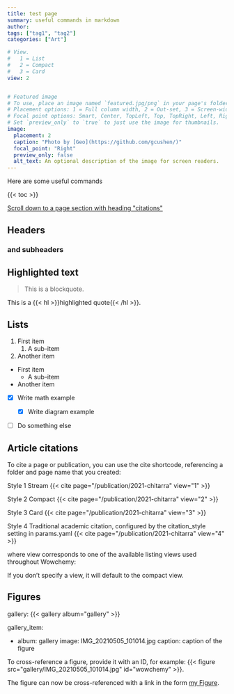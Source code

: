 ```yaml
---
title: test page
summary: useful commands in markdown
author:
tags: ["tag1", "tag2"]
categories: ["Art"]

# View.
#   1 = List
#   2 = Compact
#   3 = Card
view: 2


# Featured image
# To use, place an image named `featured.jpg/png` in your page's folder.
# Placement options: 1 = Full column width, 2 = Out-set, 3 = Screen-width
# Focal point options: Smart, Center, TopLeft, Top, TopRight, Left, Right, BottomLeft, Bottom, BottomRight
# Set `preview_only` to `true` to just use the image for thumbnails.
image:
  placement: 2
  caption: "Photo by [Geo](https://github.com/gcushen/)"
  focal_point: "Right"
  preview_only: false
  alt_text: An optional description of the image for screen readers.
---
```


Here are some useful commands

{{< toc >}}

[Scroll down to a page section with heading "citations"](#Article)

## Headers
### and subheaders

## Highlighted text

> This is a blockquote.

This is a {{< hl >}}highlighted quote{{< /hl >}}.

## Lists 

1. First item
   1. A sub-item
2. Another item

- First item
  - A sub-item
- Another item

- [x] Write math example
  - [x] Write diagram example
- [ ] Do something else


  
  
## Article citations

To cite a page or publication, you can use the cite shortcode, referencing a folder and page name that you created:

Style 1 Stream
{{< cite page="/publication/2021-chitarra" view="1" >}}

Style 2 Compact
{{< cite page="/publication/2021-chitarra" view="2" >}}

Style 3 Card
{{< cite page="/publication/2021-chitarra" view="3" >}}

Style 4 Traditional academic citation, configured by the citation_style setting in params.yaml
{{< cite page="/publication/2021-chitarra" view="4" >}}

where view corresponds to one of the available listing views used throughout Wowchemy:

If you don’t specify a view, it will default to the compact view.


## Figures

gallery:
{{< gallery album="gallery" >}}


gallery_item:
- album: gallery
  image: IMG_20210505_101014.jpg
  caption: caption of the figure
  
To cross-reference a figure, provide it with an ID, for example: {{< figure src="gallery/IMG_20210505_101014.jpg" id="wowchemy" >}}.

The figure can now be cross-referenced with a link in the form [my Figure](#figure-wowchemy).

